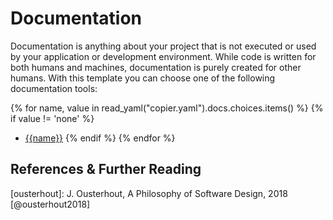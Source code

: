 # Documentation

Documentation is anything about your project that is not executed or used by your application or development environment.
While code is written for both humans and machines, documentation is purely created for other humans.
With this template you can choose one of the following documentation tools:

{% for name, value in read_yaml("copier.yaml").docs.choices.items() %}
{% if value != 'none' %}
- [{{name}}]({{value}})
{% endif %}
{% endfor %}

## References & Further Reading

[ousterhout]: J. Ousterhout, A Philosophy of Software Design, 2018 [@ousterhout2018]

